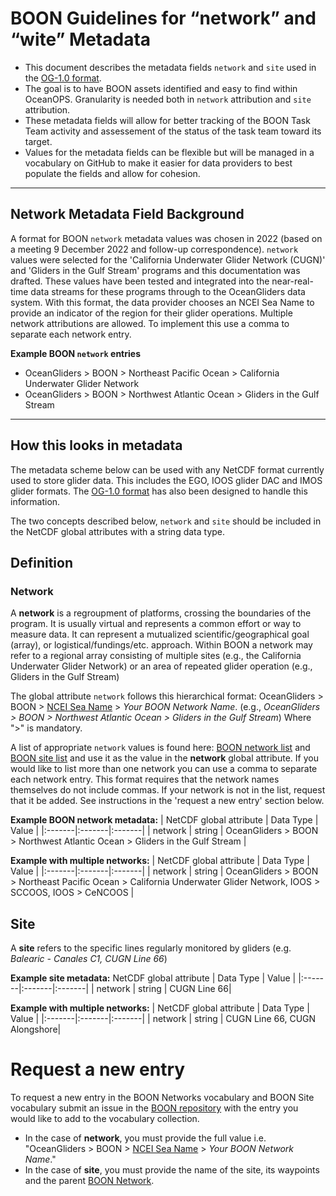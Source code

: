 # BOON Guidelines for “network” and “wite” Metadata

* This document describes the metadata fields `network` and `site` used in the [OG-1.0 format](https://github.com/OceanGlidersCommunity/OG-format-user-manual).
* The goal is to have BOON assets identified and easy to find within OceanOPS. Granularity is needed both in `network` attribution and `site` attribution. 
* These metadata fields will allow for better tracking of the BOON Task Team activity and assessement of the status of the task team toward its target.
* Values for the metadata fields can be flexible but will be managed in a vocabulary on GitHub to make it easier for data providers to best populate the fields and allow for cohesion.

---

## Network Metadata Field Background
A format for BOON `network` metadata values was chosen in 2022 (based on a meeting 9 December 2022 and follow-up correspondence). `network` values were selected for the 'California Underwater Glider Network (CUGN)' and 'Gliders in the Gulf Stream' programs and this documentation was drafted. These values have been tested and integrated into the near-real-time data streams for these programs through to the OceanGliders data system. With this format, the data provider chooses an NCEI Sea Name to provide an indicator of the region for their glider operations. Multiple network attributions are allowed. To implement this use a comma to separate each network entry.

**Example BOON `network` entries**
* OceanGliders > BOON > Northeast Pacific Ocean > California Underwater Glider Network
* OceanGliders > BOON > Northwest Atlantic Ocean > Gliders in the Gulf Stream



---


## How this looks in metadata
The metadata scheme below can be used with any NetCDF format currently used to store glider data. This includes the EGO, IOOS glider DAC and IMOS glider formats. The [OG-1.0 format](https://github.com/OceanGlidersCommunity/OG-format-user-manual) has also been designed to handle this information.

The two concepts described below, `network` and `site` should be included in the NetCDF global attributes with a string data type. 


## Definition
### Network
A **network** is a regroupment of platforms, crossing the boundaries of the program. It is usually virtual and represents a common effort or way to measure data. It can represent a mutualized scientific/geographical goal (array), or logistical/fundings/etc. approach.
Within BOON a network may refer to a regional array consisting of multiple sites (e.g., the California Underwater Glider Network) or an area of repeated glider operation (e.g., Gliders in the Gulf Stream)

The global attribute `network` follows this hierarchical format:
OceanGliders > BOON > [NCEI Sea Name](https://www.ncei.noaa.gov/data/oceans/ncei/vocabulary/seanames.xml) > *Your BOON Network Name*. (e.g., *OceanGliders > BOON > Northwest Atlantic Ocean > Gliders in the Gulf Stream*)
Where ">" is mandatory.

A list of appropriate `network` values is found here: [BOON network list](https://github.com/OceanGlidersCommunity/BOON/blob/main/VocabularyCollection/BOON%20networks.md#boon-networks-collection) and [BOON site list](https://github.com/OceanGlidersCommunity/BOON/blob/main/VocabularyCollection/BOON%20networks.md#boon-site-collection) and use it as the value in the **network** global attribute. If you would like to list more than one network you can use a comma to separate each network entry. This format requires that the network names themselves do not include commas. If your network is not in the list, request that it be added. See instructions in the 'request a new entry' section below. 



**Example BOON network metadata:**
| NetCDF global attribute | Data Type | Value |
|:-------|:-------|:-------|
| network | string | OceanGliders > BOON > Northwest Atlantic Ocean > Gliders in the Gulf Stream |

**Example with multiple networks:**
| NetCDF global attribute | Data Type | Value |
|:-------|:-------|:-------|
| network | string | OceanGliders > BOON > Northeast Pacific Ocean > California Underwater Glider Network, IOOS > SCCOOS, IOOS > CeNCOOS |


## Site
A **site** refers to the specific lines regularly monitored by gliders (e.g. *Balearic - Canales C1, CUGN Line 66*)

**Example site metadata:**
 NetCDF global attribute | Data Type | Value |
|:-------|:-------|:-------|
| network | string | CUGN Line 66|

**Example with multiple networks:**
| NetCDF global attribute | Data Type | Value |
|:-------|:-------|:-------|
| network | string | CUGN Line 66, CUGN Alongshore|

# Request a new entry
To request a new entry in the BOON Networks vocabulary and BOON Site vocabulary submit an issue in the [BOON repository](https://github.com/OceanGlidersCommunity/BOON) with the entry you would like to add to the vocabulary collection.

* In the case of **network**, you must provide the full value i.e. "OceanGliders > BOON > [NCEI Sea Name](https://www.ncei.noaa.gov/data/oceans/ncei/vocabulary/seanames.xml) > *Your BOON Network Name*."
* In the case of **site**, you must provide the name of the site, its waypoints and the parent [BOON Network](https://github.com/OceanGlidersCommunity/BOON/blob/main/VocabularyCollection/BOON%20networks.md).

